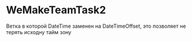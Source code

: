 # WeMakeTeamTask2
Ветка в которой DateTime заменен на DateTimeOffset,
это позволяет не терять исходну тайм зону
